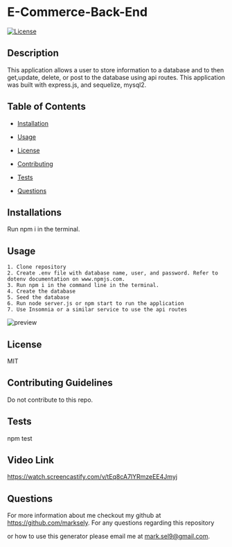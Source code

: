 # E-Commerce-Back-End

  [![License](https://img.shields.io/badge/License-MIT-yellow.svg)](https://opensource.org/licenses/MIT)

  ## Description

  This application allows a user to store information to a database and to then get,update, delete, or post to the database using api routes. This application was built with express.js, and sequelize, mysql2.

  ## Table of Contents

  * [Installation](#installation)

  * [Usage](#usage)

  * [License](#license)

  * [Contributing](#contributing)

  * [Tests](#tests)

  * [Questions](#questions)

  ## Installations 

  Run npm i in the terminal.

  ## Usage

    1. Clone repository
    2. Create .env file with database name, user, and password. Refer to dotenv documentation on www.npmjs.com.
    3. Run npm i in the command line in the terminal.
    4. Create the database
    5. Seed the database
    6. Run node server.js or npm start to run the application
    7. Use Insomnia or a similar service to use the api routes

  
 <img alt='preview' src='/images/img.png'>

  
  ## License 

  MIT

  ## Contributing Guidelines 

  Do not contribute to this repo.

  ## Tests

  npm test 

  ## Video Link

  https://watch.screencastify.com/v/tEq8cA7lYRmzeEE4Jmyj

  ## Questions 

  For more information about me checkout my github at https://github.com/marksely. For any questions regarding this repository 

  or how to use this generator please email me at mark.sel9@gmail.com.